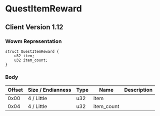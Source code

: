 # QuestItemReward
## Client Version 1.12

### Wowm Representation
```rust,ignore
struct QuestItemReward {
    u32 item;
    u32 item_count;
}
```
### Body
| Offset | Size / Endianness | Type | Name | Description |
| ------ | ----------------- | ---- | ---- | ----------- |
| 0x00 | 4 / Little | u32 | item |  |
| 0x04 | 4 / Little | u32 | item_count |  |
